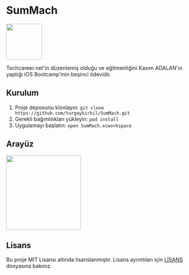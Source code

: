 # SumMach

<img src="https://github.com/turgaykirkil/SumMach/assets/58723436/bb7705e1-b5e5-43f3-b940-3b50107aa364" width="96">

Techcareer.net'in düzenlemiş olduğu ve eğitmenliğini Kasım ADALAN'ın yaptığı iOS Bootcamp'inin beşinci ödevidir.

## Kurulum

1. Proje deposunu klonlayın: `git clone https://github.com/turgaykirkil/SumMach.git`
2. Gerekli bağımlılıkları yükleyin: `pod install`
3. Uygulamayı başlatın: `open SumMach.xcworkspace`

## Arayüz

<img src="https://github.com/turgaykirkil/SumMach/assets/58723436/9308771b-7811-4212-9199-cc83b07ad2a4" width="200]">

## Lisans

Bu proje MIT Lisansı altında lisanslanmıştır. Lisans ayrıntıları için [LİSANS](LICENSE) dosyasına bakınız.
